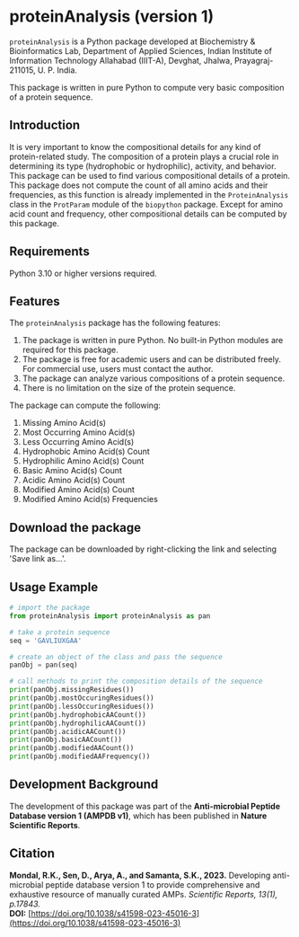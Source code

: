 # proteinAnalysis (version 1)
`proteinAnalysis` is a Python package developed at Biochemistry & Bioinformatics Lab, Department of Applied Sciences, Indian Institute of Information Technology Allahabad (IIIT-A), Devghat, Jhalwa, Prayagraj-211015, U. P. India.

This package is written in pure Python to compute very basic composition of a protein sequence.

## Introduction
It is very important to know the compositional details for any kind of protein-related study. The composition of a protein plays a crucial role in determining its type (hydrophobic or hydrophilic), activity, and behavior. This package can be used to find various compositional details of a protein. This package does not compute the count of all amino acids and their frequencies, as this function is already implemented in the `ProteinAnalysis` class in the `ProtParam` module of the `biopython` package. Except for amino acid count and frequency, other compositional details can be computed by this package.

## Requirements
Python 3.10 or higher versions required.

## Features
The `proteinAnalysis` package has the following features:

1. The package is written in pure Python. No built-in Python modules are required for this package.
2. The package is free for academic users and can be distributed freely. For commercial use, users must contact the author.
3. The package can analyze various compositions of a protein sequence.
4. There is no limitation on the size of the protein sequence.

The package can compute the following:

1. Missing Amino Acid(s)
2. Most Occurring Amino Acid(s)
3. Less Occurring Amino Acid(s)
4. Hydrophobic Amino Acid(s) Count
5. Hydrophilic Amino Acid(s) Count
6. Basic Amino Acid(s) Count
7. Acidic Amino Acid(s) Count
8. Modified Amino Acid(s) Count
9. Modified Amino Acid(s) Frequencies

## Download the package
The package can be downloaded by right-clicking the link and selecting 'Save link as...'.

## Usage Example
```python
# import the package
from proteinAnalysis import proteinAnalysis as pan

# take a protein sequence
seq = 'GAVLIUXGAA'

# create an object of the class and pass the sequence
panObj = pan(seq)

# call methods to print the composition details of the sequence
print(panObj.missingResidues())
print(panObj.mostOccuringResidues())
print(panObj.lessOccuringResidues())
print(panObj.hydrophobicAACount())
print(panObj.hydrophilicAACount())
print(panObj.acidicAACount())
print(panObj.basicAACount())
print(panObj.modifiedAACount())
print(panObj.modifiedAAFrequency())
```

## Development Background
The development of this package was part of the **Anti-microbial Peptide Database version 1 (AMPDB v1)**, which has been published in **Nature Scientific Reports**.

## Citation
**Mondal, R.K., Sen, D., Arya, A., and Samanta, S.K., 2023.** Developing anti-microbial peptide database version 1 to provide comprehensive and exhaustive resource of manually curated AMPs. *Scientific Reports, 13(1), p.17843.*  
**DOI:** [https://doi.org/10.1038/s41598-023-45016-3](https://doi.org/10.1038/s41598-023-45016-3)

